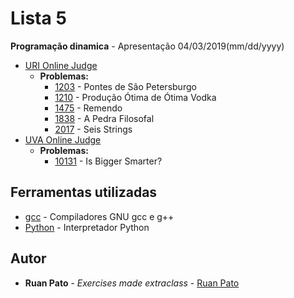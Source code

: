 # Lista 5

**Programação dinamica** - Apresentação 04/03/2019(mm/dd/yyyy)
* [URI Online Judge](https://www.urionlinejudge.com.br)
  * **Problemas:**
    * [1203](https://www.urionlinejudge.com.br/judge/pt/problems/view/1203) - Pontes de São Petersburgo
    * [1210](https://www.urionlinejudge.com.br/judge/pt/problems/view/1210) - Produção Ótima de Ótima Vodka
    * [1475](https://www.urionlinejudge.com.br/judge/pt/problems/view/1475) - Remendo
    * [1838](https://www.urionlinejudge.com.br/judge/pt/problems/view/1838) - A Pedra Filosofal
    * [2017](https://www.urionlinejudge.com.br/judge/pt/problems/view/2017) - Seis Strings
* [UVA Online Judge](https://uva.onlinejudge.org/)
  * **Problemas:**
    * [10131](https://uva.onlinejudge.org/index.php?option=com_onlinejudge&Itemid=8&page=show_problem&problem=1072) - Is Bigger Smarter?
    
## Ferramentas utilizadas

* [gcc](https://gcc.gnu.org/) - Compiladores GNU gcc e g++ 
* [Python](https://www.python.org/) - Interpretador Python

## Autor

* **Ruan Pato** - *Exercises made extraclass* - [Ruan Pato](https://github.com/ruanpato)